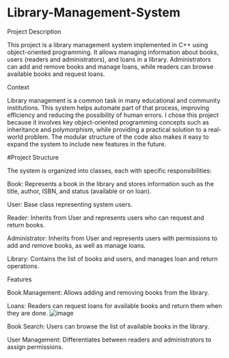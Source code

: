 # Library-Management-System
Project Description

This project is a library management system implemented in C++ using object-oriented programming. It allows managing information about books, users (readers and administrators), and loans in a library. Administrators can add and remove books and manage loans, while readers can browse available books and request loans.


Context

Library management is a common task in many educational and community institutions. This system helps automate part of that process, improving efficiency and reducing the possibility of human errors. I chose this project because it involves key object-oriented programming concepts such as inheritance and polymorphism, while providing a practical solution to a real-world problem. The modular structure of the code also makes it easy to expand the system to include new features in the future.


#Project Structure

The system is organized into classes, each with specific responsibilities:

Book: Represents a book in the library and stores information such as the title, author, ISBN, and status (available or on loan).

User: Base class representing system users.

Reader: Inherits from User and represents users who can request and return books.

Administrator: Inherits from User and represents users with permissions to add and remove books, as well as manage loans.

Library: Contains the list of books and users, and manages loan and return operations.


Features

Book Management: Allows adding and removing books from the library.

Loans: Readers can request loans for available books and return them when they are done.
![image](https://github.com/user-attachments/assets/f482ff0d-59a4-4b9b-895a-497e7c1eb9cf)


Book Search: Users can browse the list of available books in the library.

User Management: Differentiates between readers and administrators to assign permissions.

